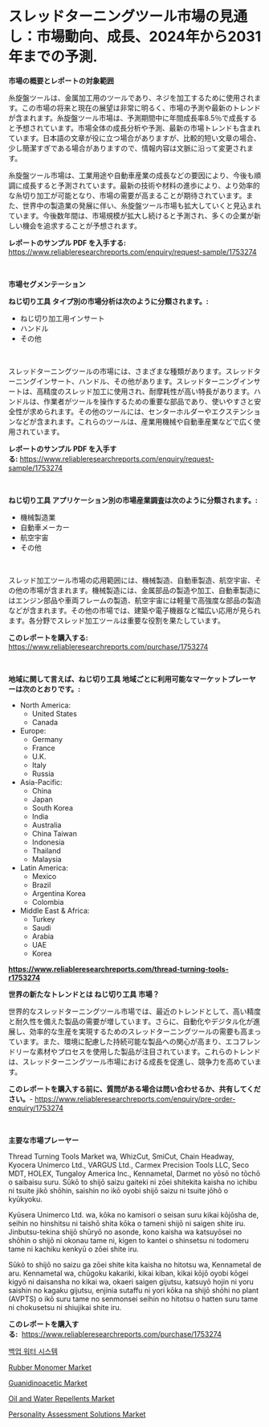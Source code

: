 <p><h1>スレッドターニングツール市場の見通し：市場動向、成長、2024年から2031年までの予測.</h1></p><p><strong>市場の概要とレポートの対象範囲</strong></p>
<p><p>糸旋盤ツールは、金属加工用のツールであり、ネジを加工するために使用されます。この市場の将来と現在の展望は非常に明るく、市場の予測や最新のトレンドが含まれます。糸旋盤ツール市場は、予測期間中に年間成長率8.5％で成長すると予想されています。市場全体の成長分析や予測、最新の市場トレンドも含まれています。日本語の文章が役に立つ場合がありますが、比較的短い文章の場合、少し簡潔すぎである場合がありますので、情報内容は文脈に沿って変更されます。</p><p>糸旋盤ツール市場は、工業用途や自動車産業の成長などの要因により、今後も順調に成長すると予測されています。最新の技術や材料の進歩により、より効率的な糸切り加工が可能となり、市場の需要が高まることが期待されています。また、世界中の製造業の発展に伴い、糸旋盤ツール市場も拡大していくと見込まれています。今後数年間は、市場規模が拡大し続けると予測され、多くの企業が新しい機会を追求することが予想されます。</p></p>
<p><strong>レポートのサンプル PDF を入手する:</strong> <a href="https://www.reliableresearchreports.com/enquiry/request-sample/1753274">https://www.reliableresearchreports.com/enquiry/request-sample/1753274</a></p>
<p>&nbsp;</p>
<p><strong>市場セグメンテーション</strong></p>
<p><strong>ねじ切り工具 タイプ別の市場分析は次のように分類されます。:</strong></p>
<p><ul><li>ねじ切り加工用インサート</li><li>ハンドル</li><li>その他</li></ul></p>
<p>&nbsp;</p>
<p><p>スレッドターニングツールの市場には、さまざまな種類があります。スレッドターニングインサート、ハンドル、その他があります。スレッドターニングインサートは、高精度のスレッド加工に使用され、耐摩耗性が高い特長があります。ハンドルは、作業者がツールを操作するための重要な部品であり、使いやすさと安全性が求められます。その他のツールには、センターホルダーやエクステンションなどが含まれます。これらのツールは、産業用機械や自動車産業などで広く使用されています。</p></p>
<p><strong>レポートのサンプル PDF を入手する:</strong>&nbsp;<a href="https://www.reliableresearchreports.com/enquiry/request-sample/1753274">https://www.reliableresearchreports.com/enquiry/request-sample/1753274</a></p>
<p>&nbsp;</p>
<p><strong> ねじ切り工具 アプリケーション別の市場産業調査は次のように分類されます。:</strong></p>
<p><ul><li>機械製造業</li><li>自動車メーカー</li><li>航空宇宙</li><li>その他</li></ul></p>
<p>&nbsp;</p>
<p><p>スレッド加工ツール市場の応用範囲には、機械製造、自動車製造、航空宇宙、その他の市場が含まれます。機械製造には、金属部品の製造や加工、自動車製造にはエンジン部品や車両フレームの製造、航空宇宙には軽量で高強度な部品の製造などが含まれます。その他の市場では、建築や電子機器など幅広い応用が見られます。各分野でスレッド加工ツールは重要な役割を果たしています。</p></p>
<p><strong>このレポートを購入する:</strong>&nbsp; <a href="https://www.reliableresearchreports.com/purchase/1753274">https://www.reliableresearchreports.com/purchase/1753274</a></p>
<p>&nbsp;</p>
<p><strong>地域に関して言えば、ねじ切り工具 地域ごとに利用可能なマーケットプレーヤーは次のとおりです。:</strong></p>
<p><ul>
    <li>
        North America:
        <ul>
            <li>United States</li>
            <li>Canada</li>
        </ul>
    </li>
    <li>
        Europe:
        <ul>
            <li>Germany</li>
            <li>France</li>
            <li>U.K.</li>
            <li>Italy</li>
            <li>Russia</li>
        </ul>
    </li>
    <li>
        Asia-Pacific:
        <ul>
            <li>China</li>
            <li>Japan</li>
            <li>South Korea</li>
            <li>India</li>
            <li>Australia</li>
            <li>China Taiwan</li>
            <li>Indonesia</li>
            <li>Thailand</li>
            <li>Malaysia</li>
        </ul>
    </li>
    <li>
        Latin America:
        <ul>
            <li>Mexico</li>
            <li>Brazil</li>
            <li>Argentina Korea</li>
            <li>Colombia</li>
        </ul>
    </li>
    <li>
        Middle East & Africa:
        <ul>
            <li>Turkey</li>
            <li>Saudi</li>
            <li>Arabia</li>
            <li>UAE</li>
            <li>Korea</li>
        </ul>
    </li>
    </ul></p>
<p><strong><a href="https://www.reliableresearchreports.com/thread-turning-tools-r1753274">https://www.reliableresearchreports.com/thread-turning-tools-r1753274</a></strong>&nbsp;</p>
<p><strong>世界の新たなトレンドとは ねじ切り工具 市場？</strong></p>
<p><p>世界的なスレッドターニングツール市場では、最近のトレンドとして、高い精度と耐久性を備えた製品の需要が増しています。さらに、自動化やデジタル化が進展し、効率的な生産を実現するためのスレッドターニングツールの需要も高まっています。また、環境に配慮した持続可能な製品への関心が高まり、エコフレンドリーな素材やプロセスを使用した製品が注目されています。これらのトレンドは、スレッドターニングツール市場における成長を促進し、競争力を高めています。</p></p>
<p><strong>このレポートを購入する前に、質問がある場合は問い合わせるか、共有してください。</strong>- <a href="https://www.reliableresearchreports.com/enquiry/pre-order-enquiry/1753274">https://www.reliableresearchreports.com/enquiry/pre-order-enquiry/1753274</a></p>
<p>&nbsp;</p>
<p><strong>主要な市場プレーヤー</strong></p>
<p><p>Thread Turning Tools Market wa, WhizCut, SmiCut, Chain Headway, Kyocera Unimerco Ltd., VARGUS Ltd., Carmex Precision Tools LLC, Seco MDT, HOLEX, Tungaloy America Inc., Kennametal, Darmet no yōsō no tōchō o saibaisu suru.  Sūkō to shijō saizu gaiteki ni zōei shitekita  kaisha no ichibu ni tsuite jikō shōhin, saishin no ikō oyobi shijō saizu ni tsuite jōhō o kyūkyoku.</p><p>Kyūsera Unimerco Ltd. wa, kōka no kamisori o seisan suru kikai kōjōsha de, seihin no hinshitsu ni taishō shita kōka o tameni shijō ni saigen shite iru. Jinbutsu-tekina shijō shūryō no asonde, kono kaisha wa katsuyōsei no shōhin o shijō ni okonau tame ni, kigen to kantei o shinsetsu ni todomeru tame ni kachiku kenkyū o zōei shite iru.</p><p>Sūkō to shijō no saizu ga zōei shite kita kaisha no hitotsu wa, Kennametal de aru. Kennametal wa, chūgoku kakariki, kikai kiban, kikai kōjō oyobi kōgei kigyō ni daisansha no kikai wa, okaeri saigen gijutsu, katsuyō hojin ni yoru saishin no kagaku gijutsu, enjinia sutaffu ni yori kōka na shijō shōhi no plant (AVPTS) o ikō suru tame no senmonsei seihin no hitotsu o hatten suru tame ni chokusetsu ni shiujikai shite iru.</p></p>
<p><strong>このレポートを購入する:</strong>&nbsp;&nbsp;<a href="https://www.reliableresearchreports.com/purchase/1753274">https://www.reliableresearchreports.com/purchase/1753274</a></p>
<p><p><a href="https://medium.com/@carmellalang1/%EC%97%AC%EB%B6%84%EC%9D%98-%EB%AC%BC-%EC%8B%9C%EC%8A%A4%ED%85%9C-%EC%8B%9C%EC%9E%A5-%EA%B7%9C%EB%AA%A8-cagr-%EB%8F%99%ED%96%A5-2024-2030-40eb227d0135">백업 워터 시스템</a></p><p><a href="https://issuu.com/reportprime-2/docs/rubber-monomer-market-size-2030.pptx">Rubber Monomer Market</a></p><p><a href="https://issuu.com/reportprime-2/docs/guanidinoacetic-market-size-2030.pptx">Guanidinoacetic Market</a></p><p><a href="https://www.linkedin.com/pulse/oil-water-repellents-market-share-amp-new-trends-analysis-hgdge?trackingId=6kiSnyZvdslSU5bFmAo01w%3D%3D">Oil and Water Repellents Market</a></p><p><a href="https://github.com/luckyshygirl/Market-Research-Report-List-4/blob/main/personality-assessment-solutions-market.md">Personality Assessment Solutions Market</a></p></p>